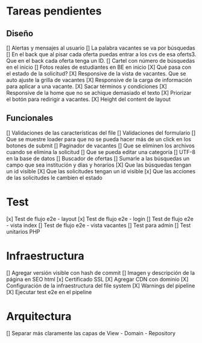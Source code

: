 # Tareas pendientes

## Diseño

[] Alertas y mensajes al usuario
[] La palabra vacantes se va por búsquedas
[] En el back que al pisar cada oferta puedas entrar a los cvs de esa oferts3.  Que en el back cada oferta tenga un ID.
[] Cartel con número de búsquedas en el inicio
[] Fotos reales de estudiantes en BE en inicio
[X] Qué pasa con el estado de la solicitud?
[X] Responsive de la vista de vacantes. Que se auto ajuste la grilla de vacantes
[X] Responsive de la carga de información para aplicar a una vacante.
[X] Sacar términos y condiciones
[X] Responsive de la home que no se achique demasiado el texto
[X] Priorizar el botón para redirigir a vacantes.
[X] Height del content de layout

## Funcionales

[] Validaciones de las características del file
[] Validaciones del formulario
[] Que se muestre loader para que no se pueda hacer más de un click en los botones de submit
[] Paginador de vacantes
[] Que se eliminen los archivos cuando se elimina la solicitud
[] Que se pueda editar una categoría
[] UTF-8 en la base de datos
[] Buscador de ofertas
[] Sumarle a las búsquedas un campo que sea institución y días y horarios
[X] Que las búsquedas tengan un id visible
[X] Que las solicitudes tengan un id visible
[x] Que las acciones de las solicitudes le cambien el estado

# Test

[x] Test de flujo e2e - layout
[x] Test de flujo e2e - login
[] Test de flujo e2e - vista index
[] Test de flujo e2e - vista vacantes
[] Test para admin
[] Test unitarios PHP

# Infraestructura

[] Agregar versión visible con hash de commit
[] Imagen y descripción de la página en SEO html
[x] Certificado SSL
[X] Agregar CDN con dominio
[X] Configuración de la infraestructura del file system
[X] Warnings del pipeline
[X] Ejecutar test e2e en el pipeline

# Arquitectura

[] Separar más claramente las capas de View - Domain - Repository